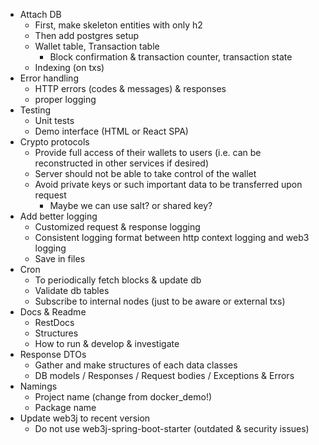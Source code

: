 * Attach DB
  * First, make skeleton entities with only h2
  * Then add postgres setup
  * Wallet table, Transaction table
    * Block confirmation & transaction counter, transaction state
  * Indexing (on txs)
* Error handling
    * HTTP errors (codes & messages) & responses
    * proper logging
* Testing
    * Unit tests
    * Demo interface (HTML or React SPA)
* Crypto protocols
    * Provide full access of their wallets to users (i.e. can be reconstructed in other services if desired)
    * Server should not be able to take control of the wallet
    * Avoid private keys or such important data to be transferred upon request
      * Maybe we can use salt? or shared key?
* Add better logging
    * Customized request & response logging
    * Consistent logging format between http context logging and web3 logging
    * Save in files
* Cron
  * To periodically fetch blocks & update db
  * Validate db tables
  * Subscribe to internal nodes (just to be aware or external txs)
* Docs & Readme
  * RestDocs
  * Structures
  * How to run & develop & investigate
* Response DTOs
  * Gather and make structures of each data classes
  * DB models / Responses / Request bodies / Exceptions & Errors
* Namings
  * Project name (change from docker_demo!)
  * Package name
* Update web3j to recent version
  * Do not use web3j-spring-boot-starter (outdated & security issues)